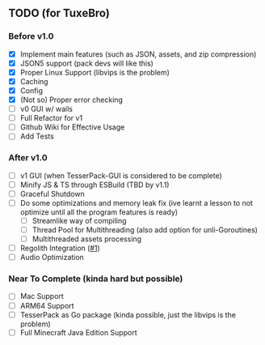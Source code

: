 ## TODO (for TuxeBro)

### Before v1.0

- [x] Implement main features (such as JSON, assets, and zip compression)
- [x] JSON5 support (pack devs will like this)
- [x] Proper Linux Support (libvips is the problem)
- [x] Caching
- [x] Config
- [x] (Not so) Proper error checking
- [ ] v0 GUI w/ wails
- [ ] Full Refactor for v1
- [ ] Github Wiki for Effective Usage 
- [ ] Add Tests

### After v1.0

- [ ] v1 GUI (when TesserPack-GUI is considered to be complete)
- [ ] Minify JS & TS through ESBuild (TBD by v1.1)
- [ ] Graceful Shutdown
- [ ] Do some optimizations and memory leak fix (ive learnt a lesson to not optimize until all the program features is ready)
    - [ ] Streamlike way of compiling
    - [ ] Thread Pool for Multithreading (also add option for unli-Goroutines)
    - [ ] Multithreaded assets processing
- [ ] Regolith Integration ([#1](https://github.com/TBroz15/TesserPack/issues/1))
- [ ] Audio Optimization

### Near To Complete (kinda hard but possible)

- [ ] Mac Support
- [ ] ARM64 Support
- [ ] TesserPack as Go package (kinda possible, just the libvips is the problem)
- [ ] Full Minecraft Java Edition Support
